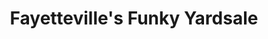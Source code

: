 ---
title: "Fayetteville's Funky Yardsale"
url: /fayetteville/fayettevilles-funky-yardsale/
shop: Gebrauchtwaren
---